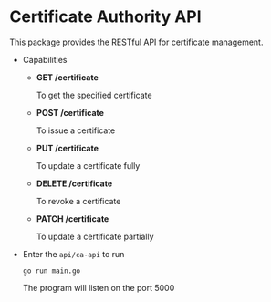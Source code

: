 # Certificate Authority **API**

This package provides the RESTful API for certificate management.

* Capabilities

  * **GET /certificate**

    To get the specified certificate

  * **POST /certificate**

    To issue a certificate

  * **PUT /certificate**

    To update a certificate fully

  * **DELETE /certificate**

    To revoke a certificate

  * **PATCH /certificate**

    To update a certificate partially

* Enter the `api/ca-api` to run

  `go run main.go`

  The program will listen on the port 5000